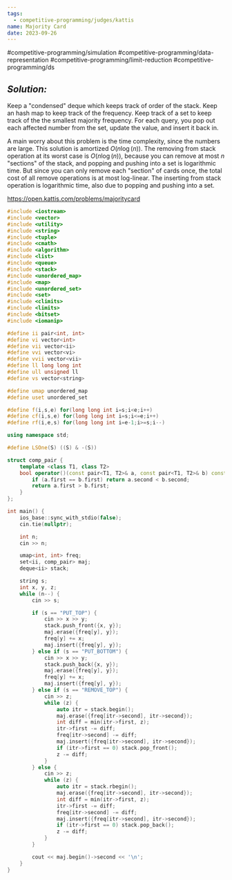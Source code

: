 ```yaml
---
tags:
  - competitive-programming/judges/kattis
name: Majority Card
date: 2023-09-26
---
```

#competitive-programming/simulation #competitive-programming/data-representation #competitive-programming/limit-reduction #competitive-programming/ds 
## _Solution:_
Keep a "condensed" deque which keeps track of order of the stack. Keep an hash map to keep track of the frequency. Keep track of a set to keep track of the the smallest majority frequency. For each query, you pop out each affected number from the set, update the value, and insert it back in.

A main worry about this problem is the time complexity, since the numbers are large. This solution is amortized $O(n\log{(n)})$. The removing from stack operation at its worst case is $O(n\log{(n)})$, because you can remove at most $n$ "sections" of the stack, and popping and pushing into a set is logarithmic time. But since you can only remove each "section" of cards once, the total cost of all remove operations is at most log-linear. The inserting from stack operation is logarithmic time, also due to popping and pushing into a set.

https://open.kattis.com/problems/majoritycard
```cpp
#include <iostream>
#include <vector>
#include <utility>
#include <string>
#include <tuple>
#include <cmath>
#include <algorithm>
#include <list>
#include <queue>
#include <stack>
#include <unordered_map>
#include <map>
#include <unordered_set>
#include <set>
#include <climits>
#include <limits>
#include <bitset>
#include <iomanip>

#define ii pair<int, int>
#define vi vector<int>
#define vii vector<ii>
#define vvi vector<vi>
#define vvii vector<vii>
#define ll long long int
#define ull unsigned ll
#define vs vector<string>

#define umap unordered_map
#define uset unordered_set

#define f(i,s,e) for(long long int i=s;i<e;i++)
#define cf(i,s,e) for(long long int i=s;i<=e;i++)
#define rf(i,e,s) for(long long int i=e-1;i>=s;i--)

using namespace std;

#define LSOne(S) ((S) & -(S))

struct comp_pair {
    template <class T1, class T2>
    bool operator()(const pair<T1, T2>& a, const pair<T1, T2>& b) const {
        if (a.first == b.first) return a.second < b.second;
        return a.first > b.first;
    }
};

int main() {
    ios_base::sync_with_stdio(false);
    cin.tie(nullptr);

    int n;
    cin >> n;

    umap<int, int> freq;
    set<ii, comp_pair> maj;
    deque<ii> stack;

    string s;
    int x, y, z;
    while (n--) {
        cin >> s;

        if (s == "PUT_TOP") {
            cin >> x >> y;
            stack.push_front({x, y});
            maj.erase({freq[y], y});
            freq[y] += x;
            maj.insert({freq[y], y});
        } else if (s == "PUT_BOTTOM") {
            cin >> x >> y;
            stack.push_back({x, y});
            maj.erase({freq[y], y});
            freq[y] += x;
            maj.insert({freq[y], y});
        } else if (s == "REMOVE_TOP") {
            cin >> z;
            while (z) {
                auto itr = stack.begin();
                maj.erase({freq[itr->second], itr->second});
                int diff = min(itr->first, z);
                itr->first -= diff;
                freq[itr->second] -= diff;
                maj.insert({freq[itr->second], itr->second});
                if (itr->first == 0) stack.pop_front();
                z -= diff;
            }
        } else {
            cin >> z;
            while (z) {
                auto itr = stack.rbegin();
                maj.erase({freq[itr->second], itr->second});
                int diff = min(itr->first, z);
                itr->first -= diff;
                freq[itr->second] -= diff;
                maj.insert({freq[itr->second], itr->second});
                if (itr->first == 0) stack.pop_back();
                z -= diff;
            }
        }

        cout << maj.begin()->second << '\n';
    }
}
```